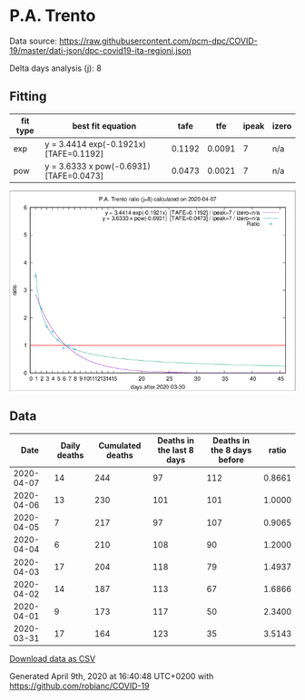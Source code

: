 # P.A. Trento

Data source: https://raw.githubusercontent.com/pcm-dpc/COVID-19/master/dati-json/dpc-covid19-ita-regioni.json

Delta days analysis (j): 8

## Fitting 
|fit type|best fit equation|tafe|tfe|ipeak|izero|
|-------|-----|--------|------|---|---|
|exp|y = 3.4414 exp(-0.1921x)  [TAFE=0.1192]|0.1192|0.0091|7|n/a|
|pow|y = 3.6333 x pow(-0.6931)  [TAFE=0.0473]|0.0473|0.0021|7|n/a|

![Plot](COVID-19_p.a._trento_j8_2020-04-07.png)

## Data
|Date|Daily deaths|Cumulated deaths|Deaths in the last 8 days|Deaths in the 8 days before|ratio|
|----|----------|-----------|-------|--------------------|-----|
|2020-04-07|14|244|97|112|0.8661|
|2020-04-06|13|230|101|101|1.0000|
|2020-04-05|7|217|97|107|0.9065|
|2020-04-04|6|210|108|90|1.2000|
|2020-04-03|17|204|118|79|1.4937|
|2020-04-02|14|187|113|67|1.6866|
|2020-04-01|9|173|117|50|2.3400|
|2020-03-31|17|164|123|35|3.5143|

[Download data as CSV](COVID-19_p.a._trento_j8_2020-04-07.csv)

Generated April 9th, 2020 at 16:40:48 UTC+0200 with https://github.com/robianc/COVID-19
